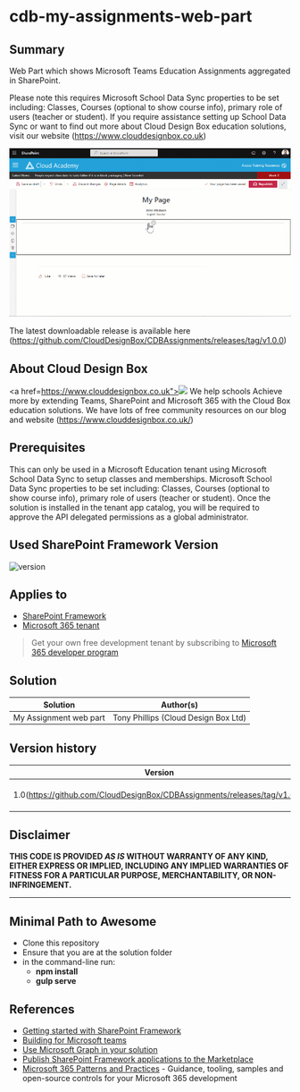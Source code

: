 # cdb-my-assignments-web-part

## Summary

Web Part which shows Microsoft Teams Education Assignments aggregated in SharePoint. 

Please note this requires Microsoft School Data Sync properties to be set including: Classes, Courses (optional to show course info), primary role of users (teacher or student). If you require assistance setting up School Data Sync or want to find out more about Cloud Design Box education solutions, visit our website (https://www.clouddesignbox.co.uk)

<img src="https://github.com/CloudDesignBox/CDBAssignments/blob/main/assignmentwebpart.gif?raw=true" />

The latest downloadable release is available here (https://github.com/CloudDesignBox/CDBAssignments/releases/tag/v1.0.0)

## About Cloud Design Box
<a href=https://www.clouddesignbox.co.uk"><img src="https://www.clouddesignbox.co.uk/static/logo-493bd038d15459f400d201177233a0d6.svg" style="width:200px;height:auto" /></a>
We help schools Achieve more by extending Teams, SharePoint and Microsoft 365 with the Cloud Box education solutions. We have lots of free community resources on our blog and website (https://www.clouddesignbox.co.uk/)

## Prerequisites
This can only be used in a Microsoft Education tenant using Microsoft School Data Sync to setup classes and memberships.
Microsoft School Data Sync properties to be set including: Classes, Courses (optional to show course info), primary role of users (teacher or student). 
Once the solution is installed in the tenant app catalog, you will be required to approve the API delegated permissions as a global administrator.

## Used SharePoint Framework Version

![version](https://img.shields.io/badge/version-1.13-green.svg)

## Applies to

- [SharePoint Framework](https://aka.ms/spfx)
- [Microsoft 365 tenant](https://docs.microsoft.com/en-us/sharepoint/dev/spfx/set-up-your-developer-tenant)

> Get your own free development tenant by subscribing to [Microsoft 365 developer program](http://aka.ms/o365devprogram)

## Solution

Solution|Author(s)
--------|---------
My Assignment web part|Tony Phillips (Cloud Design Box Ltd)

## Version history

Version|Date|Comments
-------|----|--------
1.0(https://github.com/CloudDesignBox/CDBAssignments/releases/tag/v1.0.0)|July 15, 2022|Initial release

## Disclaimer

**THIS CODE IS PROVIDED *AS IS* WITHOUT WARRANTY OF ANY KIND, EITHER EXPRESS OR IMPLIED, INCLUDING ANY IMPLIED WARRANTIES OF FITNESS FOR A PARTICULAR PURPOSE, MERCHANTABILITY, OR NON-INFRINGEMENT.**

---

## Minimal Path to Awesome

- Clone this repository
- Ensure that you are at the solution folder
- in the command-line run:
  - **npm install**
  - **gulp serve**

## References

- [Getting started with SharePoint Framework](https://docs.microsoft.com/en-us/sharepoint/dev/spfx/set-up-your-developer-tenant)
- [Building for Microsoft teams](https://docs.microsoft.com/en-us/sharepoint/dev/spfx/build-for-teams-overview)
- [Use Microsoft Graph in your solution](https://docs.microsoft.com/en-us/sharepoint/dev/spfx/web-parts/get-started/using-microsoft-graph-apis)
- [Publish SharePoint Framework applications to the Marketplace](https://docs.microsoft.com/en-us/sharepoint/dev/spfx/publish-to-marketplace-overview)
- [Microsoft 365 Patterns and Practices](https://aka.ms/m365pnp) - Guidance, tooling, samples and open-source controls for your Microsoft 365 development
